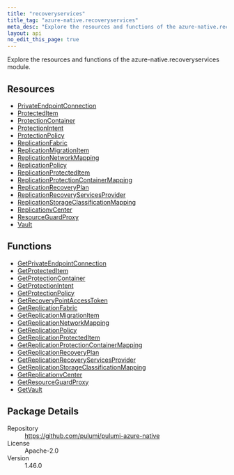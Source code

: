 ```yaml
---
title: "recoveryservices"
title_tag: "azure-native.recoveryservices"
meta_desc: "Explore the resources and functions of the azure-native.recoveryservices module."
layout: api
no_edit_this_page: true
---
```


<!-- WARNING: this file was generated by Pulumi Docs Generator. -->
<!-- Do not edit by hand unless you're certain you know what you are doing! -->

Explore the resources and functions of the azure-native.recoveryservices module.

<h2 id="resources">Resources</h2>
<ul class="api">
    <li><a href="privateendpointconnection" title="PrivateEndpointConnection"><span class="api-symbol api-symbol--resource"></span>PrivateEndpointConnection</a></li>
    <li><a href="protecteditem" title="ProtectedItem"><span class="api-symbol api-symbol--resource"></span>ProtectedItem</a></li>
    <li><a href="protectioncontainer" title="ProtectionContainer"><span class="api-symbol api-symbol--resource"></span>ProtectionContainer</a></li>
    <li><a href="protectionintent" title="ProtectionIntent"><span class="api-symbol api-symbol--resource"></span>ProtectionIntent</a></li>
    <li><a href="protectionpolicy" title="ProtectionPolicy"><span class="api-symbol api-symbol--resource"></span>ProtectionPolicy</a></li>
    <li><a href="replicationfabric" title="ReplicationFabric"><span class="api-symbol api-symbol--resource"></span>ReplicationFabric</a></li>
    <li><a href="replicationmigrationitem" title="ReplicationMigrationItem"><span class="api-symbol api-symbol--resource"></span>ReplicationMigrationItem</a></li>
    <li><a href="replicationnetworkmapping" title="ReplicationNetworkMapping"><span class="api-symbol api-symbol--resource"></span>ReplicationNetworkMapping</a></li>
    <li><a href="replicationpolicy" title="ReplicationPolicy"><span class="api-symbol api-symbol--resource"></span>ReplicationPolicy</a></li>
    <li><a href="replicationprotecteditem" title="ReplicationProtectedItem"><span class="api-symbol api-symbol--resource"></span>ReplicationProtectedItem</a></li>
    <li><a href="replicationprotectioncontainermapping" title="ReplicationProtectionContainerMapping"><span class="api-symbol api-symbol--resource"></span>ReplicationProtectionContainerMapping</a></li>
    <li><a href="replicationrecoveryplan" title="ReplicationRecoveryPlan"><span class="api-symbol api-symbol--resource"></span>ReplicationRecoveryPlan</a></li>
    <li><a href="replicationrecoveryservicesprovider" title="ReplicationRecoveryServicesProvider"><span class="api-symbol api-symbol--resource"></span>ReplicationRecoveryServicesProvider</a></li>
    <li><a href="replicationstorageclassificationmapping" title="ReplicationStorageClassificationMapping"><span class="api-symbol api-symbol--resource"></span>ReplicationStorageClassificationMapping</a></li>
    <li><a href="replicationvcenter" title="ReplicationvCenter"><span class="api-symbol api-symbol--resource"></span>ReplicationvCenter</a></li>
    <li><a href="resourceguardproxy" title="ResourceGuardProxy"><span class="api-symbol api-symbol--resource"></span>ResourceGuardProxy</a></li>
    <li><a href="vault" title="Vault"><span class="api-symbol api-symbol--resource"></span>Vault</a></li>
</ul>

<h2 id="functions">Functions</h2>
<ul class="api">
    <li><a href="getprivateendpointconnection" title="GetPrivateEndpointConnection"><span class="api-symbol api-symbol--function"></span>GetPrivateEndpointConnection</a></li>
    <li><a href="getprotecteditem" title="GetProtectedItem"><span class="api-symbol api-symbol--function"></span>GetProtectedItem</a></li>
    <li><a href="getprotectioncontainer" title="GetProtectionContainer"><span class="api-symbol api-symbol--function"></span>GetProtectionContainer</a></li>
    <li><a href="getprotectionintent" title="GetProtectionIntent"><span class="api-symbol api-symbol--function"></span>GetProtectionIntent</a></li>
    <li><a href="getprotectionpolicy" title="GetProtectionPolicy"><span class="api-symbol api-symbol--function"></span>GetProtectionPolicy</a></li>
    <li><a href="getrecoverypointaccesstoken" title="GetRecoveryPointAccessToken"><span class="api-symbol api-symbol--function"></span>GetRecoveryPointAccessToken</a></li>
    <li><a href="getreplicationfabric" title="GetReplicationFabric"><span class="api-symbol api-symbol--function"></span>GetReplicationFabric</a></li>
    <li><a href="getreplicationmigrationitem" title="GetReplicationMigrationItem"><span class="api-symbol api-symbol--function"></span>GetReplicationMigrationItem</a></li>
    <li><a href="getreplicationnetworkmapping" title="GetReplicationNetworkMapping"><span class="api-symbol api-symbol--function"></span>GetReplicationNetworkMapping</a></li>
    <li><a href="getreplicationpolicy" title="GetReplicationPolicy"><span class="api-symbol api-symbol--function"></span>GetReplicationPolicy</a></li>
    <li><a href="getreplicationprotecteditem" title="GetReplicationProtectedItem"><span class="api-symbol api-symbol--function"></span>GetReplicationProtectedItem</a></li>
    <li><a href="getreplicationprotectioncontainermapping" title="GetReplicationProtectionContainerMapping"><span class="api-symbol api-symbol--function"></span>GetReplicationProtectionContainerMapping</a></li>
    <li><a href="getreplicationrecoveryplan" title="GetReplicationRecoveryPlan"><span class="api-symbol api-symbol--function"></span>GetReplicationRecoveryPlan</a></li>
    <li><a href="getreplicationrecoveryservicesprovider" title="GetReplicationRecoveryServicesProvider"><span class="api-symbol api-symbol--function"></span>GetReplicationRecoveryServicesProvider</a></li>
    <li><a href="getreplicationstorageclassificationmapping" title="GetReplicationStorageClassificationMapping"><span class="api-symbol api-symbol--function"></span>GetReplicationStorageClassificationMapping</a></li>
    <li><a href="getreplicationvcenter" title="GetReplicationvCenter"><span class="api-symbol api-symbol--function"></span>GetReplicationvCenter</a></li>
    <li><a href="getresourceguardproxy" title="GetResourceGuardProxy"><span class="api-symbol api-symbol--function"></span>GetResourceGuardProxy</a></li>
    <li><a href="getvault" title="GetVault"><span class="api-symbol api-symbol--function"></span>GetVault</a></li>
</ul>

<h2 id="package-details">Package Details</h2>
<dl class="package-details">
	<dt>Repository</dt>
	<dd><a href="https://github.com/pulumi/pulumi-azure-native">https://github.com/pulumi/pulumi-azure-native</a></dd>
	<dt>License</dt>
	<dd>Apache-2.0</dd>
	<dt>Version</dt>
	<dd>1.46.0</dd>
</dl>

